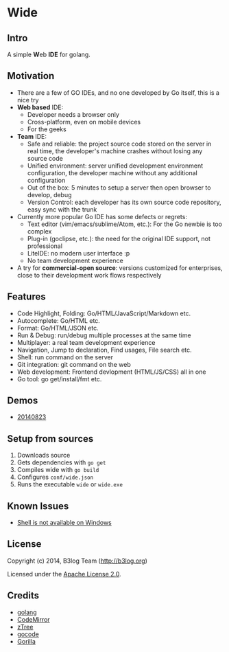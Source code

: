 # Wide

## Intro
A simple <b>W</b>eb **IDE** for golang.

## Motivation
* There are a few of GO IDEs, and no one developed by Go itself, this is a nice try
* **Web based** IDE:
  * Developer needs a browser only
  * Cross-platform, even on mobile devices
  * For the geeks
* **Team** IDE:
  * Safe and reliable: the project source code stored on the server in real time, the developer's machine crashes without losing any source code 
  * Unified environment: server unified development environment configuration, the developer machine without any additional configuration 
  * Out of the box: 5 minutes to setup a server then open browser to develop, debug
  * Version Control: each developer has its own source code repository, easy sync with the trunk 
* Currently more popular Go IDE has some defects or regrets: 
  * Text editor (vim/emacs/sublime/Atom, etc.): For the Go newbie is too complex 
  * Plug-in (goclipse, etc.): the need for the original IDE support, not professional
  * LiteIDE: no modern user interface :p
  * No team development experience 
* A try for **commercial-open source**: versions customized for enterprises, close to their development work flows respectively

## Features
* Code Highlight, Folding: Go/HTML/JavaScript/Markdown etc.
* Autocomplete: Go/HTML etc.
* Format: Go/HTML/JSON etc.
* Run & Debug: run/debug multiple processes at the same time
* Multiplayer: a real team development experience
* Navigation, Jump to declaration, Find usages, File search etc.
* Shell: run command on the server
* Git integration: git command on the web
* Web development: Frontend devlopment (HTML/JS/CSS) all in one
* Go tool: go get/install/fmt etc.

## Demos
* [20140823](http://b3log.org/wide/demo/20140823.html)

## Setup from sources
1. Downloads source
2. Gets dependencies with `go get`
3. Compiles wide with `go build` 
4. Configures `conf/wide.json`
5. Runs the executable `wide` or `wide.exe`

## Known Issues
* [Shell is not available on Windows](https://github.com/b3log/wide/issues/32)

## License
Copyright (c) 2014, B3log Team (http://b3log.org)

Licensed under the [Apache License 2.0](https://github.com/b3log/wide/blob/master/LICENSE).

## Credits
* [golang](http://golang.org)
* [CodeMirror](https://github.com/marijnh/CodeMirror)
* [zTree](https://github.com/zTree/zTree_v3) 
* [gocode](https://github.com/nsf/gocode)
* [Gorilla](https://github.com/gorilla)
